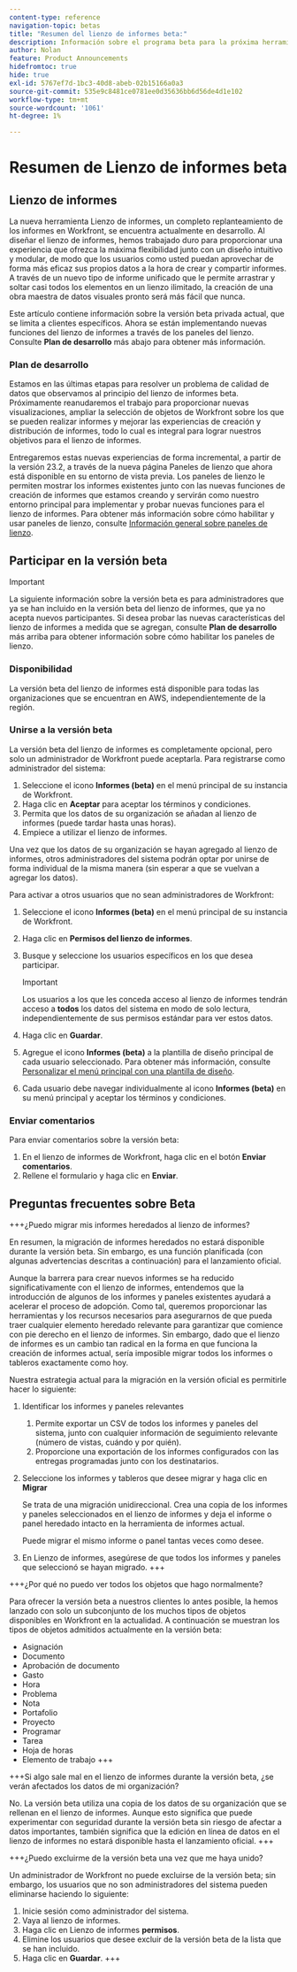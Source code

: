 ```yaml
---
content-type: reference
navigation-topic: betas
title: "Resumen del lienzo de informes beta:"
description: Información sobre el programa beta para la próxima herramienta Lienzo de informes para Adobe Workfront
author: Nolan
feature: Product Announcements
hidefromtoc: true
hide: true
exl-id: 5767ef7d-1bc3-40d8-abeb-02b15166a0a3
source-git-commit: 535e9c8481ce0781ee0d35636bb6d56de4d1e102
workflow-type: tm+mt
source-wordcount: '1061'
ht-degree: 1%

---
```


# Resumen de Lienzo de informes beta

## Lienzo de informes

La nueva herramienta Lienzo de informes, un completo replanteamiento de los informes en Workfront, se encuentra actualmente en desarrollo. Al diseñar el lienzo de informes, hemos trabajado duro para proporcionar una experiencia que ofrezca la máxima flexibilidad junto con un diseño intuitivo y modular, de modo que los usuarios como usted puedan aprovechar de forma más eficaz sus propios datos a la hora de crear y compartir informes. A través de un nuevo tipo de informe unificado que le permite arrastrar y soltar casi todos los elementos en un lienzo ilimitado, la creación de una obra maestra de datos visuales pronto será más fácil que nunca.

Este artículo contiene información sobre la versión beta privada actual, que se limita a clientes específicos. Ahora se están implementando nuevas funciones del lienzo de informes a través de los paneles del lienzo. Consulte **Plan de desarrollo** más abajo para obtener más información.

### Plan de desarrollo

Estamos en las últimas etapas para resolver un problema de calidad de datos que observamos al principio del lienzo de informes beta. Próximamente reanudaremos el trabajo para proporcionar nuevas visualizaciones, ampliar la selección de objetos de Workfront sobre los que se pueden realizar informes y mejorar las experiencias de creación y distribución de informes, todo lo cual es integral para lograr nuestros objetivos para el lienzo de informes.

Entregaremos estas nuevas experiencias de forma incremental, a partir de la versión 23.2, a través de la nueva página Paneles de lienzo que ahora está disponible en su entorno de vista previa. Los paneles de lienzo le permiten mostrar los informes existentes junto con las nuevas funciones de creación de informes que estamos creando y servirán como nuestro entorno principal para implementar y probar nuevas funciones para el lienzo de informes. Para obtener más información sobre cómo habilitar y usar paneles de lienzo, consulte [Información general sobre paneles de lienzo](/help/quicksilver/reports-and-dashboards/dashboards/creating-and-managing-dashboards/canvas-dashboards-overview.md).

## Participar en la versión beta

>[!IMPORTANT]
>
>La siguiente información sobre la versión beta es para administradores que ya se han incluido en la versión beta del lienzo de informes, que ya no acepta nuevos participantes. Si desea probar las nuevas características del lienzo de informes a medida que se agregan, consulte **Plan de desarrollo** más arriba para obtener información sobre cómo habilitar los paneles de lienzo.

### Disponibilidad

La versión beta del lienzo de informes está disponible para todas las organizaciones que se encuentran en AWS, independientemente de la región.

### Unirse a la versión beta

La versión beta del lienzo de informes es completamente opcional, pero solo un administrador de Workfront puede aceptarla. Para registrarse como administrador del sistema:

1. Seleccione el icono **Informes (beta)** en el menú principal de su instancia de Workfront.
1. Haga clic en **Aceptar** para aceptar los términos y condiciones.
1. Permita que los datos de su organización se añadan al lienzo de informes (puede tardar hasta unas horas).
1. Empiece a utilizar el lienzo de informes.

Una vez que los datos de su organización se hayan agregado al lienzo de informes, otros administradores del sistema podrán optar por unirse de forma individual de la misma manera (sin esperar a que se vuelvan a agregar los datos).

Para activar a otros usuarios que no sean administradores de Workfront:

1. Seleccione el icono **Informes (beta)** en el menú principal de su instancia de Workfront.
1. Haga clic en **Permisos del lienzo de informes**.
1. Busque y seleccione los usuarios específicos en los que desea participar.

   >[!IMPORTANT]
   >
   >Los usuarios a los que les conceda acceso al lienzo de informes tendrán acceso a **todos** los datos del sistema en modo de solo lectura, independientemente de sus permisos estándar para ver estos datos.

1. Haga clic en **Guardar**.
1. Agregue el icono **Informes (beta)** a la plantilla de diseño principal de cada usuario seleccionado. Para obtener más información, consulte [Personalizar el menú principal con una plantilla de diseño](/help/quicksilver/administration-and-setup/customize-workfront/use-layout-templates/customize-main-menu.md).
1. Cada usuario debe navegar individualmente al icono **Informes (beta)** en su menú principal y aceptar los términos y condiciones.

### Enviar comentarios

Para enviar comentarios sobre la versión beta:

1. En el lienzo de informes de Workfront, haga clic en el botón **Enviar comentarios**.
1. Rellene el formulario y haga clic en **Enviar**.

## Preguntas frecuentes sobre Beta

+++¿Puedo migrar mis informes heredados al lienzo de informes?

En resumen, la migración de informes heredados no estará disponible durante la versión beta. Sin embargo, es una función planificada (con algunas advertencias descritas a continuación) para el lanzamiento oficial.

Aunque la barrera para crear nuevos informes se ha reducido significativamente con el lienzo de informes, entendemos que la introducción de algunos de los informes y paneles existentes ayudará a acelerar el proceso de adopción. Como tal, queremos proporcionar las herramientas y los recursos necesarios para asegurarnos de que pueda traer cualquier elemento heredado relevante para garantizar que comience con pie derecho en el lienzo de informes. Sin embargo, dado que el lienzo de informes es un cambio tan radical en la forma en que funciona la creación de informes actual, sería imposible migrar todos los informes o tableros exactamente como hoy.

Nuestra estrategia actual para la migración en la versión oficial es permitirle hacer lo siguiente:

1. Identificar los informes y paneles relevantes

   1. Permite exportar un CSV de todos los informes y paneles del sistema, junto con cualquier información de seguimiento relevante (número de vistas, cuándo y por quién).
   1. Proporcione una exportación de los informes configurados con las entregas programadas junto con los destinatarios.

1. Seleccione los informes y tableros que desee migrar y haga clic en **Migrar**

   Se trata de una migración unidireccional. Crea una copia de los informes y paneles seleccionados en el lienzo de informes y deja el informe o panel heredado intacto en la herramienta de informes actual.

   Puede migrar el mismo informe o panel tantas veces como desee.

1. En Lienzo de informes, asegúrese de que todos los informes y paneles que seleccionó se hayan migrado.
+++

+++¿Por qué no puedo ver todos los objetos que hago normalmente?

Para ofrecer la versión beta a nuestros clientes lo antes posible, la hemos lanzado con solo un subconjunto de los muchos tipos de objetos disponibles en Workfront en la actualidad. A continuación se muestran los tipos de objetos admitidos actualmente en la versión beta:

* Asignación
* Documento
* Aprobación de documento
* Gasto
* Hora
* Problema
* Nota
* Portafolio
* Proyecto
* Programar
* Tarea
* Hoja de horas
* Elemento de trabajo
+++

+++Si algo sale mal en el lienzo de informes durante la versión beta, ¿se verán afectados los datos de mi organización?

No. La versión beta utiliza una copia de los datos de su organización que se rellenan en el lienzo de informes. Aunque esto significa que puede experimentar con seguridad durante la versión beta sin riesgo de afectar a datos importantes, también significa que la edición en línea de datos en el lienzo de informes no estará disponible hasta el lanzamiento oficial.
+++

+++¿Puedo excluirme de la versión beta una vez que me haya unido?

Un administrador de Workfront no puede excluirse de la versión beta; sin embargo, los usuarios que no son administradores del sistema pueden eliminarse haciendo lo siguiente:

1. Inicie sesión como administrador del sistema.
1. Vaya al lienzo de informes.
1. Haga clic en Lienzo de informes **permisos**.
1. Elimine los usuarios que desee excluir de la versión beta de la lista que se han incluido.
1. Haga clic en **Guardar**.
+++
